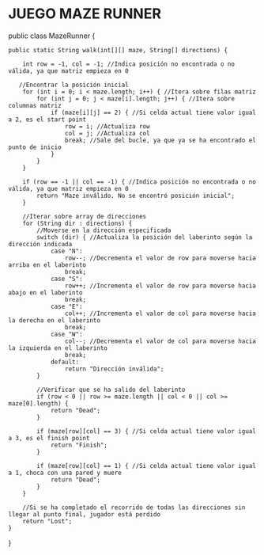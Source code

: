 # JUEGO MAZE RUNNER 



public class MazeRunner {

    public static String walk(int[][] maze, String[] directions) {
    
        int row = -1, col = -1; //Indica posición no encontrada o no válida, ya que matriz empieza en 0

       //Encontrar la posición inicial 
        for (int i = 0; i < maze.length; i++) { //Itera sobre filas matriz
            for (int j = 0; j < maze[i].length; j++) { //Itera sobre columnas matriz
                if (maze[i][j] == 2) { //Si celda actual tiene valor igual a 2, es el start point
                    row = i; //Actualiza row
                    col = j; //Actualiza col
                    break; //Sale del bucle, ya que ya se ha encontrado el punto de inicio
                }
            }
        }

        if (row == -1 || col == -1) { //Indica posición no encontrada o no válida, ya que matriz empieza en 0
            return "Maze inválido. No se encontró posición inicial";
        }

        //Iterar sobre array de direcciones
        for (String dir : directions) {
            //Moverse en la dirección especificada
            switch (dir) { //Actualiza la posición del laberinto según la dirección indicada
                case "N":
                    row--; //Decrementa el valor de row para moverse hacia arriba en el laberinto
                    break;
                case "S":
                    row++; //Incrementa el valor de row para moverse hacia abajo en el laberinto
                    break;
                case "E":
                    col++; //Incrementa el valor de col para moverse hacia la derecha en el laberinto
                    break;
                case "W":
                    col--; //Decrementa el valor de col para moverse hacia la izquierda en el laberinto
                    break;
                default:
                    return "Dirección inválida";
            }

            //Verificar que se ha salido del laberinto
            if (row < 0 || row >= maze.length || col < 0 || col >= maze[0].length) {
                return "Dead";
            }

            if (maze[row][col] == 3) { //Si celda actual tiene valor igual a 3, es el finish point
                return "Finish";
            }

            if (maze[row][col] == 1) { //Si celda actual tiene valor igual a 1, choca con una pared y muere
                return "Dead";
            }
        }

        //Si se ha completado el recorrido de todas las direcciones sin llegar al punto final, jugador está perdido
        return "Lost";
    }
}
